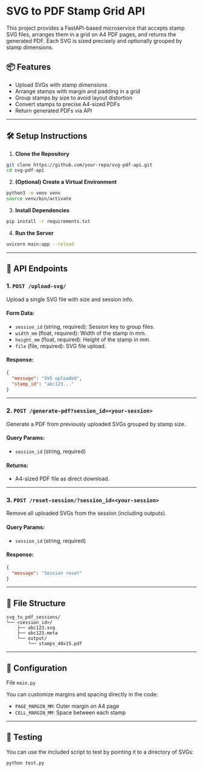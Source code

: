# SVG to PDF Stamp Grid API

This project provides a FastAPI-based microservice that accepts stamp SVG files, arranges them in a grid on A4 PDF
pages, and returns the generated PDF. Each SVG is sized precisely and optionally grouped by stamp dimensions.

## 📦 Features

- Upload SVGs with stamp dimensions
- Arrange stamps with margin and padding in a grid
- Group stamps by size to avoid layout distortion
- Convert stamps to precise A4-sized PDFs
- Return generated PDFs via API

---

## 🛠️ Setup Instructions

1. **Clone the Repository**

```bash
git clone https://github.com/your-repo/svg-pdf-api.git
cd svg-pdf-api
```

2. **(Optional) Create a Virtual Environment**

```bash
python3 -m venv venv
source venv/bin/activate
```

3. **Install Dependencies**

```bash
pip install -r requirements.txt
```

4. **Run the Server**

```bash
uvicorn main:app --reload
```

---

## 🔌 API Endpoints

### 1. `POST /upload-svg/`

Upload a single SVG file with size and session info.

#### Form Data:

- `session_id` (string, required): Session key to group files.
- `width_mm` (float, required): Width of the stamp in mm.
- `height_mm` (float, required): Height of the stamp in mm.
- `file` (file, required): SVG file upload.

#### Response:

```json
{
  "message": "SVG uploaded",
  "stamp_id": "abc123..."
}
```

---

### 2. `POST /generate-pdf?session_id=<your-session>`

Generate a PDF from previously uploaded SVGs grouped by stamp size.

#### Query Params:

- `session_id` (string, required)

#### Returns:

- A4-sized PDF file as direct download.

---

### 3. `POST /reset-session/?session_id=<your-session>`

Remove all uploaded SVGs from the session (including outputs).

#### Query Params:

- `session_id` (string, required)

#### Response:

```json
{
  "message": "Session reset"
}
```

---

## 📁 File Structure

```
svg_to_pdf_sessions/
└── <session_id>/
    ├── abc123.svg
    ├── abc123.meta
    └── output/
        └── stamps_40x15.pdf
```

---

## 📏 Configuration

File `main.py`

You can customize margins and spacing directly in the code:

- `PAGE_MARGIN_MM`: Outer margin on A4 page
- `CELL_MARGIN_MM`: Space between each stamp

---

## 🧪 Testing

You can use the included script to test by pointing it to a directory of SVGs:

```bash
python test.py
```